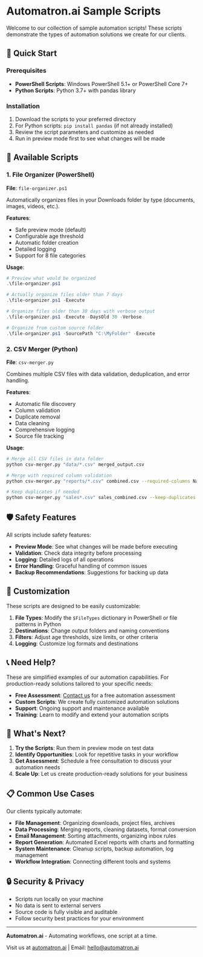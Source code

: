 # Automatron.ai Sample Scripts

Welcome to our collection of sample automation scripts! These scripts demonstrate the types of automation solutions we create for our clients.

## 🚀 Quick Start

### Prerequisites
- **PowerShell Scripts**: Windows PowerShell 5.1+ or PowerShell Core 7+
- **Python Scripts**: Python 3.7+ with pandas library

### Installation
1. Download the scripts to your preferred directory
2. For Python scripts: `pip install pandas` (if not already installed)
3. Review the script parameters and customize as needed
4. Run in preview mode first to see what changes will be made

## 📁 Available Scripts

### 1. File Organizer (PowerShell)
**File**: `file-organizer.ps1`

Automatically organizes files in your Downloads folder by type (documents, images, videos, etc.).

**Features**:
- Safe preview mode (default)
- Configurable age threshold
- Automatic folder creation
- Detailed logging
- Support for 8 file categories

**Usage**:
```powershell
# Preview what would be organized
.\file-organizer.ps1

# Actually organize files older than 7 days
.\file-organizer.ps1 -Execute

# Organize files older than 30 days with verbose output
.\file-organizer.ps1 -Execute -DaysOld 30 -Verbose

# Organize from custom source folder
.\file-organizer.ps1 -SourcePath "C:\MyFolder" -Execute
```

### 2. CSV Merger (Python)
**File**: `csv-merger.py`

Combines multiple CSV files with data validation, deduplication, and error handling.

**Features**:
- Automatic file discovery
- Column validation
- Duplicate removal
- Data cleaning
- Comprehensive logging
- Source file tracking

**Usage**:
```bash
# Merge all CSV files in data folder
python csv-merger.py "data/*.csv" merged_output.csv

# Merge with required column validation
python csv-merger.py "reports/*.csv" combined.csv --required-columns Name Email Date Amount

# Keep duplicates if needed
python csv-merger.py "sales*.csv" sales_combined.csv --keep-duplicates
```

## 🛡️ Safety Features

All scripts include safety features:

- **Preview Mode**: See what changes will be made before executing
- **Validation**: Check data integrity before processing
- **Logging**: Detailed logs of all operations
- **Error Handling**: Graceful handling of common issues
- **Backup Recommendations**: Suggestions for backing up data

## 🔧 Customization

These scripts are designed to be easily customizable:

1. **File Types**: Modify the `$FileTypes` dictionary in PowerShell or file patterns in Python
2. **Destinations**: Change output folders and naming conventions
3. **Filters**: Adjust age thresholds, size limits, or other criteria
4. **Logging**: Customize log formats and destinations

## 📞 Need Help?

These are simplified examples of our automation capabilities. For production-ready solutions tailored to your specific needs:

- **Free Assessment**: [Contact us](https://automatron.ai/contact) for a free automation assessment
- **Custom Scripts**: We create fully customized automation solutions
- **Support**: Ongoing support and maintenance available
- **Training**: Learn to modify and extend your automation scripts

## 🎯 What's Next?

1. **Try the Scripts**: Run them in preview mode on test data
2. **Identify Opportunities**: Look for repetitive tasks in your workflow
3. **Get Assessment**: Schedule a free consultation to discuss your automation needs
4. **Scale Up**: Let us create production-ready solutions for your business

## 📋 Common Use Cases

Our clients typically automate:

- **File Management**: Organizing downloads, project files, archives
- **Data Processing**: Merging reports, cleaning datasets, format conversion
- **Email Management**: Sorting attachments, organizing inbox rules
- **Report Generation**: Automated Excel reports with charts and formatting
- **System Maintenance**: Cleanup scripts, backup automation, log management
- **Workflow Integration**: Connecting different tools and systems

## 🔒 Security & Privacy

- Scripts run locally on your machine
- No data is sent to external servers
- Source code is fully visible and auditable
- Follow security best practices for your environment

---

**Automatron.ai** - Automating workflows, one script at a time.

Visit us at [automatron.ai](https://automatron.ai) | Email: hello@automatron.ai